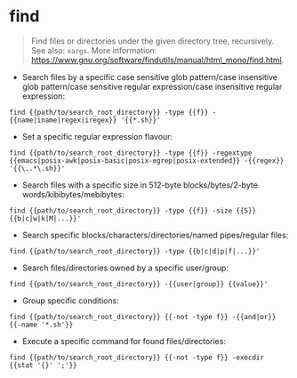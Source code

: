 # find

> Find files or directories under the given directory tree, recursively.
> See also: `xargs`.
> More information: <https://www.gnu.org/software/findutils/manual/html_mono/find.html>.

- Search files by a specific case sensitive glob pattern/case insensitive glob pattern/case sensitive regular expression/case insensitive regular expression:

`find {{path/to/search_root_directory}} -type {{f}} -{{name|iname|regex|iregex}} '{{*.sh}}'`

- Set a specific regular expression flavour:

`find {{path/to/search_root_directory}} -type {{f}} -regextype {{emacs|posix-awk|posix-basic|posix-egrep|posix-extended}} -{{regex}} '{{\..*\.sh}}'`

- Search files with a specific size in 512-byte blocks/bytes/2-byte words/kibibytes/mebibytes:

`find {{path/to/search_root_directory}} -type {{f}} -size {{5}}{{b|c|w|k|M|...}}'`

- Search specific blocks/characters/directories/named pipes/regular files:

`find {{path/to/search_root_directory}} -type {{b|c|d|p|f|...}}'`

- Search files/directories owned by a specific user/group:

`find {{path/to/search_root_directory}} -{{user|group}} {{value}}'`

- Group specific conditions:

`find {{path/to/search_root_directory}} {{-not -type f}} -{{and|or}} {{-name '*.sh'}}`

- Execute a specific command for found files/directories:

`find {{path/to/search_root_directory}} {{-not -type f}} -execdir {{stat '{}' ';'}}`
